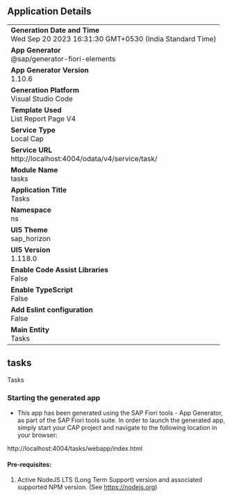 ## Application Details
|               |
| ------------- |
|**Generation Date and Time**<br>Wed Sep 20 2023 16:31:30 GMT+0530 (India Standard Time)|
|**App Generator**<br>@sap/generator-fiori-elements|
|**App Generator Version**<br>1.10.6|
|**Generation Platform**<br>Visual Studio Code|
|**Template Used**<br>List Report Page V4|
|**Service Type**<br>Local Cap|
|**Service URL**<br>http://localhost:4004/odata/v4/service/task/
|**Module Name**<br>tasks|
|**Application Title**<br>Tasks|
|**Namespace**<br>ns|
|**UI5 Theme**<br>sap_horizon|
|**UI5 Version**<br>1.118.0|
|**Enable Code Assist Libraries**<br>False|
|**Enable TypeScript**<br>False|
|**Add Eslint configuration**<br>False|
|**Main Entity**<br>Tasks|

## tasks

Tasks

### Starting the generated app

-   This app has been generated using the SAP Fiori tools - App Generator, as part of the SAP Fiori tools suite.  In order to launch the generated app, simply start your CAP project and navigate to the following location in your browser:

http://localhost:4004/tasks/webapp/index.html

#### Pre-requisites:

1. Active NodeJS LTS (Long Term Support) version and associated supported NPM version.  (See https://nodejs.org)


